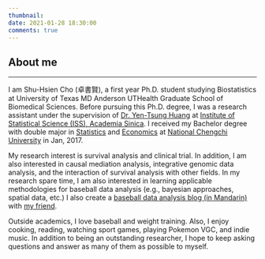 ```yaml
---
thumbnail: 
date: 2021-01-28 18:30:00
comments: true
---
```


## About me

---

I am Shu-Hsien Cho (卓書賢), a first year Ph.D. student studying Biostatistics at University of Texas MD Anderson UTHealth Graduate School of Biomedical Sciences. Before pursuing this Ph.D. degree, I was a research assistant under the supervision of [Dr. Yen-Tsung Huang](http://www.stat.sinica.edu.tw/personinfo/?sysid=5017880) at [Institute of Statistical Science (ISS), Academia Sinica](http://www.stat.sinica.edu.tw/statnewsite/). I received my Bachelor degree with double major in [Statistics](https://stat.nccu.edu.tw) and [Economics](https://econo.nccu.edu.tw) at [National Chengchi University](https://www.nccu.edu.tw/index.php) in Jan, 2017.

My research interest is survival analysis and clinical trial. In addition, I am also interested in causal mediation analysis, integrative genomic data analysis, and the interaction of survival analysis with other fields. In my research spare time, I am also interested in learning applicable methodologies for baseball data analysis (e.g., bayesian approaches, spatial data, etc.) I also create a [baseball data analysis blog (in Mandarin)](https://shunyubaseball.wordpress.com) with [my friend](https://www.linkedin.com/in/yu-min-chien/?originalSubdomain=tw). 

Outside academics, I love baseball and weight training. Also, I enjoy cooking, reading, watching sport games, playing Pokemon VGC, and indie music. In addition to being an outstanding researcher, I hope to keep asking questions and answer as many of them as possible to myself.
